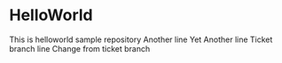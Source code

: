 # HelloWorld
This is helloworld sample repository
Another line
Yet Another line
Ticket branch line
Change from ticket branch
